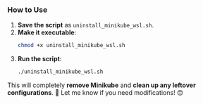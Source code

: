 
### **How to Use**
1. **Save the script** as `uninstall_minikube_wsl.sh`.
2. **Make it executable**:
   ```bash
   chmod +x uninstall_minikube_wsl.sh
   ```
3. **Run the script**:
   ```bash
   ./uninstall_minikube_wsl.sh
   ```

This will completely **remove Minikube** and **clean up any leftover configurations**. 🚀 Let me know if you need modifications! 😊
